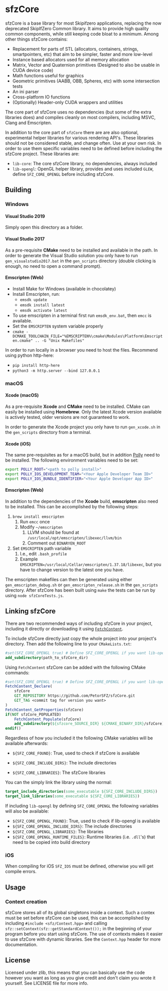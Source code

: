 # sfzCore

sfzCore is a base library for most Skipifzero applications, replacing the now deprecated SkipIfZero Common library. It aims to provide high quality common components, while still keeping code bloat to a minimum. Among other things sfzCore contains:

* Replacement for parts of STL (allocators, containers, strings, smartpointers, etc) that aim to be simpler, faster and more low-level
* Instance based allocators used for all memory allocation
* Matrix, Vector and Quaternion primitives (Designed to also be usable in CUDA device code)
* Math functions useful for graphics
* Geometric primitives (AABB, OBB, Spheres, etc) with some intersection tests
* An ini parser
* Cross-platform IO functions
* (Optionally) Header-only CUDA wrappers and utilities

The core part of sfzCore uses no dependencies (but some of the extra libraries does) and compiles cleanly on most compilers, including MSVC, Clang and Emscripten.

In addition to the core part of `sfzCore` there are are also optional, experimental helper libraries for various rendering API's. These libraries should not be considered stable, and change often. Use at your own risk. In order to use them specific variables need to be defined before including the sfzCore project. These libraries are:

* `lib-core`: The core sfzCore library, no dependencies, always included
* `lib-opengl`: OpenGL helper library, provides and uses included `GLEW`, define `SFZ_CORE_OPENGL` before including sfzCore.

## Building

### Windows

#### Visual Studio 2019

Simply open this directory as a folder.

#### Visual Studio 2017

As a pre-requisite __CMake__ need to be installed and available in the path. In order to generate the Visual Studio solution you only have to run `gen_visualstudio2017.bat` in the `gen_scripts` directory (double clicking is enough, no need to open a command prompt).

#### Emscripten (Web)

* Install Make for Windows (available in chocolatey)
* Install Emscripten, run:
  * `emsdk update`
  * `emsdk install latest`
  * `emsdk activate latest`
* To use emscripten in a terminal first run `emsdk_env.bat`, then `emcc` is available.
* Set the `EMSCRIPTEN` system variable properly
* `cmake -DCMAKE_TOOLCHAIN_FILE="%EMSCRIPTEN%\cmake\Modules\Platform\Emscripten.cmake" .. -G "Unix Makefiles" `

In order to run locally in a browser you need to host the files. Recommend using python http-here:

* `pip install http-here`
* `python3 -m http.server --bind 127.0.0.1`


### macOS

#### Xcode (macOS)

As a pre-requisite __Xcode__ and __CMake__ need to be installed. CMake can easily be installed using __Homebrew__. Only the latest Xcode version available is actively tested, older versions are not guaranteed to work.

In order to generate the Xcode project you only have to run `gen_xcode.sh` in the `gen_scripts` directory from a terminal.

#### Xcode (iOS)

The same pre-requisites as for a macOS build, but in addition [Polly](https://github.com/ruslo/polly) need to be installed. The following environment variables need to be set:

~~~sh
export POLLY_ROOT="<path to polly install>"
export POLLY_IOS_DEVELOPMENT_TEAM="<Your Apple Developer Team ID>"
export POLLY_IOS_BUNDLE_IDENTIFIER="<Your Apple Developer App ID>"
~~~

#### Emscripten (Web)

In addition to the dependencies of the __Xcode__ build, __emscripten__ also need to be installed. This can be accomplished by the following steps:

1. `brew install emscripten`
   1. Run `emcc` once
   2. Modify `~/emscripten`
      1. LLVM should be found at `/usr/local/opt/emscripten/libexec/llvm/bin`
      2. Comment out `BINARYEN_ROOT`
2. Set `EMSCRIPTEN` path variable
   1. I.e., edit `.bash_profile`
   2. Example `EMSCRIPTEN=/usr/local/Cellar/emscripten/1.37.18/libexec`, but you have to change version to the latest one you have.

The emscripten makefiles can then be generated using either `gen_emscripten_debug.sh` or `gen_emscripten_release.sh` in the `gen_scripts` directory. After sfzCore has been built using `make` the tests can be run by using `node sfzCoreTests.js`.

## Linking sfzCore

There are two recommended ways of including sfzCore in your project, including it directly or downloading it using [`FetchContent`](https://cmake.org/cmake/help/latest/module/FetchContent.html).

To include sfzCore directly just copy the whole project into your project's directory. Then add the following line to your `CMakeLists.txt`:

~~~cmake
#set(SFZ_CORE_OPENGL true) # Define SFZ_CORE_OPENGL if you want lib-opengl
add_subdirectory(path_to_sfzCore_dir)
~~~

Using `FetchContent` sfzCore can be added with the following CMake commands:

~~~cmake
#set(SFZ_CORE_OPENGL true) # Define SFZ_CORE_OPENGL if you want lib-opengl
FetchContent_Declare(
	sfzCore
	GIT_REPOSITORY https://github.com/PetorSFZ/sfzCore.git
	GIT_TAG <commit tag for version you want>
)
FetchContent_GetProperties(sfzCore)
if(NOT sfzCore_POPULATED)
    FetchContent_Populate(sfzCore)
    add_subdirectory(${sfzcore_SOURCE_DIR} ${CMAKE_BINARY_DIR}/sfzCore)
endif()
~~~

Regardless of how you included it the following CMake variables will be available afterwards:

- `${SFZ_CORE_FOUND}`: True, used to check if sfzCore is available


- `${SFZ_CORE_INCLUDE_DIRS}`: The include directories
- `${SFZ_CORE_LIBRARIES}`: The sfzCore libraries

You can the simply link the library using the normal:

~~~cmake
target_include_directories(some_executable ${SFZ_CORE_INCLUDE_DIRS})
target_link_libraries(some_executable ${SFZ_CORE_LIBRARIES})
~~~

If including `lib-opengl` by defining `SFZ_CORE_OPENGL` the following variables will also be available:

- `${SFZ_CORE_OPENGL_FOUND}`: True, used to check if lib-opengl is available
- `${SFZ_CORE_OPENGL_INCLUDE_DIRS}`: The include directories
- `${SFZ_CORE_OPENGL_LIBRARIES}`: The libraries
- `${SFZ_CORE_OPENGL_RUNTIME_FILES}`: Runtime libraries (i.e. `.dll`'s) that need to be copied into build directory

### iOS

When compiling for iOS `SFZ_IOS` must be defined, otherwise you will get compile errors.

## Usage

### Context creation

sfzCore stores all of its global singletons inside a context. Such a contex must be set before sfzCore can be used, this can be accomplished by including `#include <sfz/Context.hpp>` and calling `sfz::setContext(sfz::getStandardContext());` in the beginning of your program before you start using sfzCore. The use of contexts makes it easier to use sfzCore with dynamic libraries. See the `Context.hpp` header for more documentation.

## License

Licensed under zlib, this means that you can basically use the code however you want as long as you give credit and don't claim you wrote it yourself. See LICENSE file for more info.
